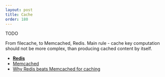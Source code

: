 ```yaml
---
layout: post
title: Cache
order: 180
---
```


TODO

From filecache, to Memcached, Redis.
Main rule - cache key computation should not be more complex, than producing cached content by itself.

* [**Redis**](http://redis.io/)
* [Memcached](https://memcached.org/)
* [Why Redis beats Memcached for caching](http://www.infoworld.com/article/3063161/application-development/why-redis-beats-memcached-for-caching.html)